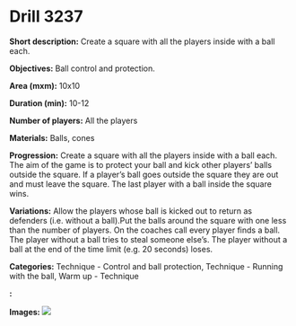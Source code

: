 # Drill 3237

**Short description:**
Create a square with all the players inside with a ball each.

**Objectives:**
Ball control and protection.

**Area (mxm):**
10x10

**Duration (min):**
10-12

**Number of players:**
All the players

**Materials:**
Balls, cones

**Progression:**
Create a square with all the players inside with a ball each. The aim of the game is to protect your ball and kick other players’ balls outside the square. If a player’s ball goes outside the square they are out and must leave the square. The last player with a ball inside the square wins.

**Variations:**
Allow the players whose ball is kicked out to return as defenders (i.e. without a ball).Put the balls around the square with one less than the number of players. On the coaches call every player finds a ball. The player without a ball tries to steal someone else’s. The player without a ball at the end of the time limit (e.g. 20 seconds) loses.

**Categories:**
Technique - Control and ball protection, Technique - Running with the ball, Warm up - Technique

**:**


**Images:**
![](https://www.coachingfutsal.com/\images\496186a0-9cc3-4c8f-b5e1-fa1697633a3f_078.png)

